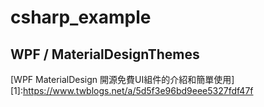 # csharp_example


## WPF / MaterialDesignThemes

[WPF MaterialDesign 開源免費UI組件的介紹和簡單使用]
[1]:https://www.twblogs.net/a/5d5f3e96bd9eee5327fdf47f